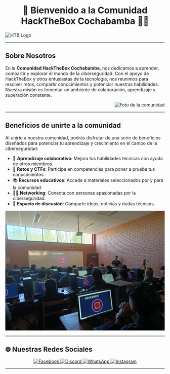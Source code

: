 <h1 align="center">👋 Bienvenido a la Comunidad HackTheBox Cochabamba 👨‍💻</h1>

![HTB Logo](https://media.giphy.com/media/3ohs7ZVfZr9tAcqhwk/giphy.gif)  

---

## Sobre Nosotros

En la **Comunidad HackTheBox Cochabamba**, nos dedicamos a aprender, compartir y explorar el mundo de la ciberseguridad. Con el apoyo de HackTheBox y otros entusiastas de la tecnología, nos reunimos para resolver retos, compartir conocimientos y potenciar nuestras habilidades. Nuestra misión es fomentar un ambiente de colaboración, aprendizaje y superación constante.

<div align="right">
  <img src="imagenes/portada.jpg" alt="Foto de la comunidad" style="max-width: 100%;"/>
</div>

---

## Beneficios de unirte a la comunidad

Al unirte a nuestra comunidad, podrás disfrutar de una serie de beneficios diseñados para potenciar tu aprendizaje y crecimiento en el campo de la ciberseguridad:

- 🧠 **Aprendizaje colaborativo**: Mejora tus habilidades técnicas con ayuda de otros miembros.
- 🎯 **Retos y CTFs**: Participa en competencias para poner a prueba tus conocimientos.
- 📚 **Recursos educativos**: Accede a materiales seleccionados por y para la comunidad.
- 🧑‍💻 **Networking**: Conecta con personas apasionadas por la ciberseguridad.
- 💬 **Espacio de discusión**: Comparte ideas, noticias y dudas técnicas.

![HackTheBox](imagenes/redeemer.jpg)

---

## 🌐 Nuestras Redes Sociales

<p align="center">
  <a href="https://www.facebook.com/profile.php?id=61576544623946&sk=about">
    <img src="https://img.shields.io/badge/Facebook-1877F2?style=for-the-badge&logo=facebook&logoColor=white" alt="Facebook"/>
  </a>
  <a href="https://discord.gg/SMEGtvYv">
    <img src="https://img.shields.io/badge/Discord-7289DA?style=for-the-badge&logo=discord&logoColor=white" alt="Discord"/>
  </a>
  <a href="https://wa.me/77907033">
    <img src="https://img.shields.io/badge/WhatsApp-25D366?style=for-the-badge&logo=whatsapp&logoColor=white" alt="WhatsApp"/>
  </a>
  <a href="https://www.instagram.com/hackthebox_cochabamba?utm_source=ig_web_button_share_sheet&igsh=MWVrZWYyOXJ5MmxmdA==">
    <img src="https://img.shields.io/badge/Instagram-E4405F?style=for-the-badge&logo=instagram&logoColor=white" alt="Instagram"/>
  </a>
</p>

---
